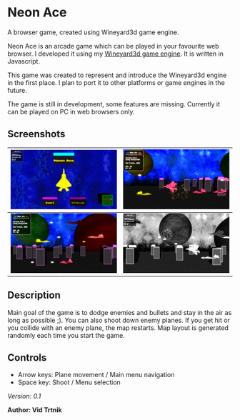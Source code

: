 # Neon Ace
A browser game, created using Wineyard3d game engine.

Neon Ace is an arcade game which can be played in your favourite web browser. I developed it using my [Wineyard3d game engine](https://github.com/vidtrtnik/Wineyard3d). It is written in Javascript.

This game was created to represent and introduce the Wineyard3d engine in the first place. I plan to port it to other platforms or game engines in the future. 

The game is still in development, some features are missing. Currently it can be played on PC in web browsers only.

## Screenshots
![](/screenshots/NeonAce_screenshot4.jpg)  |  ![](/screenshots/NeonAce_screenshot2.jpg)
:-------------------------:|:-------------------------:
![](/screenshots/NeonAce_screenshot1.jpg)  |  ![](/screenshots/NeonAce_screenshot3.jpg)

## Description
Main goal of the game is to dodge enemies and bullets and stay in the air as long as possible ;). You can also shoot down enemy planes. If you get hit or you collide with an enemy plane, the map restarts. Map layout is generated randomly each time you start the game. 

## Controls
- Arrow keys: Plane movement / Main menu navigation
- Space key: Shoot / Menu selection


<i>Version: 0.1</i>

<b>Author: Vid Trtnik</b>

